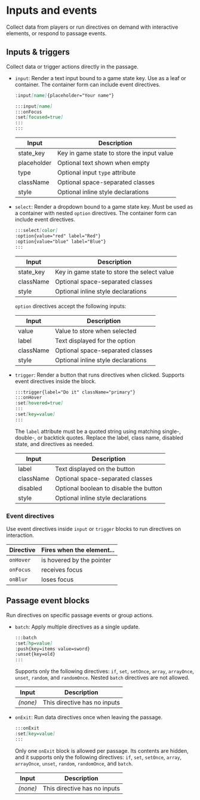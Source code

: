 # Inputs and events

Collect data from players or run directives on demand with interactive elements, or respond to passage events.

## Inputs & triggers

Collect data or trigger actions directly in the passage.

- `input`: Render a text input bound to a game state key. Use as a leaf or container. The container form can include event directives.

  ```md
  :input[name]{placeholder="Your name"}

  :::input[name]
  :::onFocus
  :set[focused=true]
  :::
  :::
  ```

  | Input       | Description                                |
  | ----------- | ------------------------------------------ |
  | state_key   | Key in game state to store the input value |
  | placeholder | Optional text shown when empty             |
  | type        | Optional input `type` attribute            |
  | className   | Optional space-separated classes           |
  | style       | Optional inline style declarations         |

- `select`: Render a dropdown bound to a game state key. Must be used as a container with nested `option` directives. The container form can include event directives.

  ```md
  :::select[color]
  :option{value="red" label="Red"}
  :option{value="blue" label="Blue"}
  :::
  ```

  | Input     | Description                                 |
  | --------- | ------------------------------------------- |
  | state_key | Key in game state to store the select value |
  | className | Optional space-separated classes            |
  | style     | Optional inline style declarations          |

  `option` directives accept the following inputs:

  | Input     | Description                        |
  | --------- | ---------------------------------- |
  | value     | Value to store when selected       |
  | label     | Text displayed for the option      |
  | className | Optional space-separated classes   |
  | style     | Optional inline style declarations |

- `trigger`: Render a button that runs directives when clicked. Supports event directives inside the block.

  ```md
  :::trigger{label="Do it" className="primary"}
  :::onHover
  :set[hovered=true]
  :::
  :set[key=value]
  :::
  ```

  The `label` attribute must be a quoted string using matching single-, double-, or backtick quotes. Replace the label, class name, disabled state, and directives as needed.

  | Input     | Description                            |
  | --------- | -------------------------------------- |
  | label     | Text displayed on the button           |
  | className | Optional space-separated classes       |
  | disabled  | Optional boolean to disable the button |
  | style     | Optional inline style declarations     |

### Event directives

Use event directives inside `input` or `trigger` blocks to run directives on interaction.

| Directive | Fires when the element... |
| --------- | ------------------------- |
| `onHover` | is hovered by the pointer |
| `onFocus` | receives focus            |
| `onBlur`  | loses focus               |

## Passage event blocks

Run directives on specific passage events or group actions.

- `batch`: Apply multiple directives as a single update.

  ```md
  :::batch
  :set[hp=value]
  :push{key=items value=sword}
  :unset{key=old}
  :::
  ```

  Supports only the following directives: `if`, `set`, `setOnce`, `array`, `arrayOnce`, `unset`, `random`, and `randomOnce`. Nested `batch` directives are not allowed.

  | Input    | Description                  |
  | -------- | ---------------------------- |
  | _(none)_ | This directive has no inputs |

- `onExit`: Run data directives once when leaving the passage.

  ```md
  :::onExit
  :set[key=value]
  :::
  ```

  Only one `onExit` block is allowed per passage. Its contents are hidden, and it supports only the following directives: `if`, `set`, `setOnce`, `array`, `arrayOnce`, `unset`, `random`, `randomOnce`, and `batch`.

  | Input    | Description                  |
  | -------- | ---------------------------- |
  | _(none)_ | This directive has no inputs |
